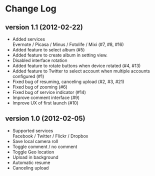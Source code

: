 Change Log
===========
version 1.1 (2012-02-22)
-----------
* Added services  
  Evernote / Picasa / Minus / Fotolife / Mixi (#7, #8, #16)
* Added feature to select album (#5)
* Added feature to create album in setting view.
* Disabled interface rotation
* Added feature to rotate buttons when device rotated (#4, #13)
* Added feature to Twitter to select account when multiple accounts configured (#1)
* Fixed bug of resuming, canceling upload (#2, #3, #21)
* Fixed bug of zooming (#6)
* Fixed bug of service indicator (#14)
* Improve comment interface (#9)
* Improve UX of first launch (#10)
 


version 1.0 (2012-02-05)
-----------
* Supported services  
Facebook / Twitter / Flickr / Dropbox
* Save local camera roll
* Toggle comment / no comment
* Toggle Geo location
* Upload in background
* Automatic resume
* Canceling upload